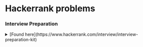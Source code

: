 # Hackerrank problems
### Interview Preparation
<details>
  <summary>
  [Found here](https://www.hackerrank.com/interview/interview-preparation-kit)
  </summary>
  #### Arrays
  * [2D array](https://www.hackerrank.com/challenges/2d-array/) (hourglassSum())
  * [Rotate Left](https://www.hackerrank.com/challenges/ctci-array-left-rotation/) (rotLeft())
  #### Dictionaries and Hashmaps
  #### Tips and Guidelines
  #### Sorting
  #### String Manipulation
  #### Greedy Algorithms
  #### Search
  #### Dynamic Programming
  #### Stacks and Queues
  #### Graphs
  #### Trees
  #### Linked Lists
  #### Recursion and Backtracking
  #### Miscellaneous
</details>
